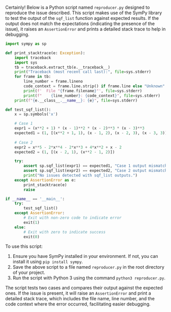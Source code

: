Certainly! Below is a Python script named `reproducer.py` designed to reproduce the issue described. This script makes use of the SymPy library to test the output of the `sqf_list` function against expected results. If the output does not match the expectations (indicating the presence of the issue), it raises an `AssertionError` and prints a detailed stack trace to help in debugging.

```python
import sympy as sp

def print_stacktrace(e: Exception):
    import traceback
    import sys
    tb = traceback.extract_tb(e.__traceback__)
    print("Traceback (most recent call last):", file=sys.stderr)
    for frame in tb:
        line_number = frame.lineno
        code_context = frame.line.strip() if frame.line else "Unknown"
        print(f'  File "{frame.filename}"', file=sys.stderr)
        print(f"    {line_number}: {code_context}", file=sys.stderr)
    print(f"{e.__class__.__name__}: {e}", file=sys.stderr)

def test_sqf_list():
    x = sp.symbols('x')

    # Case 1
    expr1 = (x**2 + 1) * (x - 1)**2 * (x - 2)**3 * (x - 3)**3
    expected1 = (1, [(x**2 + 1, 1), (x - 1, 2), (x - 2, 3), (x - 3, 3)])
    
    # Case 2
    expr2 = x**5 - 2*x**4 - 2*x**3 + 4*x**2 + x - 2
    expected2 = (1, [(x - 2, 1), (x**2 - 1, 2)])

    try:
        assert sp.sqf_list(expr1) == expected1, "Case 1 output mismatch"
        assert sp.sqf_list(expr2) == expected2, "Case 2 output mismatch"
        print("No issues detected with sqf_list outputs.")
    except AssertionError as e:
        print_stacktrace(e)
        raise

if __name__ == '__main__':
    try:
        test_sqf_list()
    except AssertionError:
        # Exit with non-zero code to indicate error
        exit(1)
    else:
        # Exit with zero to indicate success
        exit(0)
```

To use this script:

1. Ensure you have SymPy installed in your environment. If not, you can install it using `pip install sympy`.
2. Save the above script to a file named `reproducer.py` in the root directory of your project.
3. Run the script with Python 3 using the command `python3 reproducer.py`.

The script tests two cases and compares their output against the expected ones. If the issue is present, it will raise an `AssertionError` and print a detailed stack trace, which includes the file name, line number, and the code context where the error occurred, facilitating easier debugging.